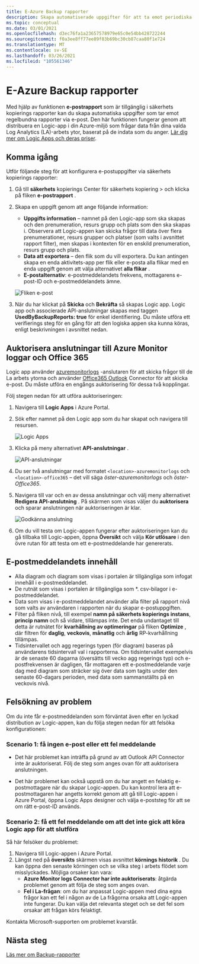 ```yaml
---
title: E-Azure Backup rapporter
description: Skapa automatiserade uppgifter för att ta emot periodiska rapporter via e-post
ms.topic: conceptual
ms.date: 03/01/2021
ms.openlocfilehash: d3ec76fa1a23657578979e65c0e54bb428722244
ms.sourcegitcommit: f0a3ee8ff77ee89f83b69bc30cb87caa80f1e724
ms.translationtype: MT
ms.contentlocale: sv-SE
ms.lasthandoff: 03/26/2021
ms.locfileid: "105561346"
---
```

# <a name="email-azure-backup-reports"></a>E-Azure Backup rapporter

Med hjälp av funktionen **e-postrapport** som är tillgänglig i säkerhets kopierings rapporter kan du skapa automatiska uppgifter som tar emot regelbundna rapporter via e-post. Den här funktionen fungerar genom att distribuera en Logic-app i din Azure-miljö som frågar data från dina valda Log Analytics (LA)-arbets ytor, baserat på de indata som du anger. [Lär dig mer om Logic Apps och deras priser](https://azure.microsoft.com/pricing/details/logic-apps/).

## <a name="getting-started"></a>Komma igång

Utför följande steg för att konfigurera e-postuppgifter via säkerhets kopierings rapporter:

1.  Gå till **säkerhets** kopierings Center för säkerhets kopiering  >   och klicka på fliken **e-postrapport** .
2.  Skapa en uppgift genom att ange följande information:
    * **Uppgifts information** – namnet på den Logic-app som ska skapas och den prenumeration, resurs grupp och plats som den ska skapas i. Observera att Logic-appen kan skicka frågor till data över flera prenumerationer, resurs grupper och platser (som valts i avsnittet rapport filter), men skapas i kontexten för en enskild prenumeration, resurs grupp och plats.
    * **Data att exportera** – den flik som du vill exportera. Du kan antingen skapa en enda aktivitets-app per flik eller e-posta alla flikar med en enda uppgift genom att välja alternativet **alla flikar** .
    * **E-postalternativ**: e-postmeddelandets frekvens, mottagarens e-post-ID och e-postmeddelandets ämne.

    ![Fliken e-post](./media/backup-azure-configure-backup-reports/email-tab.png)

3.  När du har klickat på **Skicka** och **Bekräfta** så skapas Logic app. Logic app och associerade API-anslutningar skapas med taggen **UsedByBackupReports: true** för enkel identifiering. Du måste utföra ett verifierings steg för en gång för att den logiska appen ska kunna köras, enligt beskrivningen i avsnittet nedan.

## <a name="authorize-connections-to-azure-monitor-logs-and-office-365"></a>Auktorisera anslutningar till Azure Monitor loggar och Office 365

Logic app använder [azuremonitorlogs](/connectors/azuremonitorlogs/) -anslutaren för att skicka frågor till de La arbets ytorna och använder [Office365 Outlook](/connectors/office365connector/) Connector för att skicka e-post. Du måste utföra en engångs auktorisering för dessa två kopplingar. 
 
Följ stegen nedan för att utföra auktoriseringen:

1.  Navigera till **Logic Apps** i Azure Portal.
2.  Sök efter namnet på den Logic app som du har skapat och navigera till resursen.

    ![Logic Apps](./media/backup-azure-configure-backup-reports/logic-apps.png)

3.  Klicka på meny alternativet **API-anslutningar** .

    ![API-anslutningar](./media/backup-azure-configure-backup-reports/api-connections.png)

4.  Du ser två anslutningar med formatet `<location>-azuremonitorlogs` och `<location>-office365` – det vill säga _öster-azuremonitorlogs_ och _öster-Office365_.
5.  Navigera till var och en av dessa anslutningar och välj meny alternativet **Redigera API-anslutning** . På skärmen som visas väljer du **auktorisera** och sparar anslutningen när auktoriseringen är klar.

    ![Godkänna anslutning](./media/backup-azure-configure-backup-reports/authorize-connections.png)

6.  Om du vill testa om Logic-appen fungerar efter auktoriseringen kan du gå tillbaka till Logic-appen, öppna **Översikt** och välja **Kör utlösare** i den övre rutan för att testa om ett e-postmeddelande har genererats.

## <a name="contents-of-the-email"></a>E-postmeddelandets innehåll

* Alla diagram och diagram som visas i portalen är tillgängliga som infogat innehåll i e-postmeddelandet.
* De rutnät som visas i portalen är tillgängliga som *. csv-bilagor i e-postmeddelandet.
* Data som visas i e-postmeddelandet använder alla filter på rapport nivå som valts av användaren i rapporten när du skapar e-postuppgiften.
* Filter på fliken nivå, till exempel **namn på säkerhets kopierings instans**, **princip namn** och så vidare, tillämpas inte. Det enda undantaget till detta är rutnätet för **kvarhållning av optimeringar** på fliken **Optimize** , där filtren för **daglig**, **veckovis**, **månatlig** och **årlig** RP-kvarhållning tillämpas.
* Tidsintervallet och agg regerings typen (för diagram) baseras på användarens tidsintervall val i rapporterna. Om tidsintervallet exempelvis är de senaste 60 dagarna (översätts till vecko agg regerings typ) och e-postfrekvensen är dagligen, får mottagaren ett e-postmeddelande varje dag med diagram som sträcker sig över data som tagits under den senaste 60-dagars perioden, med data som sammanställts på en veckovis nivå.

## <a name="troubleshooting-issues"></a>Felsökning av problem

Om du inte får e-postmeddelanden som förväntat även efter en lyckad distribution av Logic-appen, kan du följa stegen nedan för att felsöka konfigurationen:

### <a name="scenario-1-receiving-neither-a-successful-email-nor-an-error-email"></a>Scenario 1: få ingen e-post eller ett fel meddelande

* Det här problemet kan inträffa på grund av att Outlook API Connector inte är auktoriserat. Följ de steg som anges ovan för att auktorisera anslutningen.

* Det här problemet kan också uppstå om du har angett en felaktig e-postmottagare när du skapar Logic-appen. Du kan kontrol lera att e-postmottagaren har angetts korrekt genom att gå till Logic-appen i Azure Portal, öppna Logic Apps designer och välja e-poststeg för att se om rätt e-post-ID används.

### <a name="scenario-2-receiving-an-error-email-that-says-that-the-logic-app-failed-to-execute-to-completion"></a>Scenario 2: få ett fel meddelande om att det inte gick att köra Logic app för att slutföra

Så här felsöker du problemet:
1.  Navigera till Logic-appen i Azure Portal.
2.  Längst ned på **översikts** skärmen visas avsnittet **körnings historik** . Du kan öppna den senaste körningen och se vilka steg i arbets flödet som misslyckades. Möjliga orsaker kan vara:
    * **Azure Monitor logs Connector har inte auktoriserats**: åtgärda problemet genom att följa de steg som anges ovan.
    * **Fel i La-frågan**: om du har anpassat Logic-appen med dina egna frågor kan ett fel i någon av de La frågorna orsaka att Logic-appen inte fungerar. Du kan välja det relevanta steget och se det fel som orsakar att frågan körs felaktigt.

Kontakta Microsoft-supporten om problemet kvarstår.

## <a name="next-steps"></a>Nästa steg
[Läs mer om Backup-rapporter](./configure-reports.md)